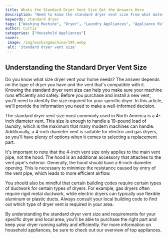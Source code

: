 ```yaml
---
title: Whats the Standard Dryer Vent Size Get the Answers Here
description: "Need to know the standard dryer vent size From what materials to use to troubleshooting problems with your ducts this blog post provides all of the answers you need to keep your clothes drying safely and efficiently"
keywords: standard dryer
tags: ["Washing Machine", "Dryer", "Laundry Appliances", "Appliance Rules and Regulations"]
author: Curtis
categories: ["Household Appliances"]
cover: 
 image: /img/washingmachine/194.webp
 alt: 'Standard dryer vent size'
---
```

## Understanding the Standard Dryer Vent Size
Do you know what size dryer vent your home needs? The answer depends on the type of dryer you have and the vent that's compatible with it. Knowing the standard dryer vent size can help you make sure your machine runs efficiently and safely. Before you purchase and install a new vent, you'll need to identify the size required for your specific dryer. In this article, we'll provide the information you need to make a well-informed decision.

The standard dryer vent size most commonly used in North America is a 4-inch diameter vent. This size is enough to handle a 19-pound load of laundry, which is the maximum that many modern machines can handle. Additionally, a 4-inch diameter vent is suitable for electric and gas dryers, so you'll have plenty of options when it comes to selecting a replacement part.

It's important to note that the 4-inch vent size only applies to the main vent pipe, not the hood. The hood is an additional accessory that attaches to the vent pipe's exterior. Generally, the hood should have a 6-inch diameter opening. This is necessary to minimize the resistance caused by entry of the vent pipe, which leads to more efficient airflow.

You should also be mindful that certain building codes require certain types of ductwork for certain types of dryers. For example, gas dryers often require rigid metal ductwork, while electric dryers can typically use flexible aluminum or plastic ducts. Always consult your local building code to find out which type of dryer vent is required in your area.

By understanding the standard dryer vent size and requirements for your specific dryer and local area, you'll be able to purchase the right part and keep your dryer running safely and efficiently. For more information on household appliances, be sure to check out our overview of top appliances.
